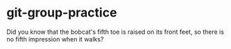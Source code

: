 # git-group-practice

Did you know that the bobcat's fifth toe is raised on its front feet, so there is no fifth impression when it walks?
